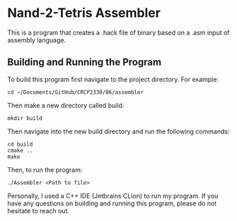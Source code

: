 # Nand-2-Tetris Assembler

This is a program that creates a .hack file of binary based on a .asm input
of assembly language.

## Building and Running the Program

To build this program first navigate to the project directory. For example:

```console
cd ~/Documents/GitHub/CRCP2330/06/assembler
```

Then make a new directory called build:

```console
mkdir build
```

Then navigate into the new build directory and run the following commands:

```console
cd build
cmake ..
make
```

Then, to run the program:

```console
./Assembler <Path to file>
```
Personally, I used a C++ IDE (Jetbrains CLion) to run my program. If you have any
questions on building and running this program, please do not hesitate to reach out.